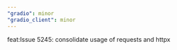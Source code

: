 ```yaml
---
"gradio": minor
"gradio_client": minor
---
```


feat:Issue 5245: consolidate usage of requests and httpx
